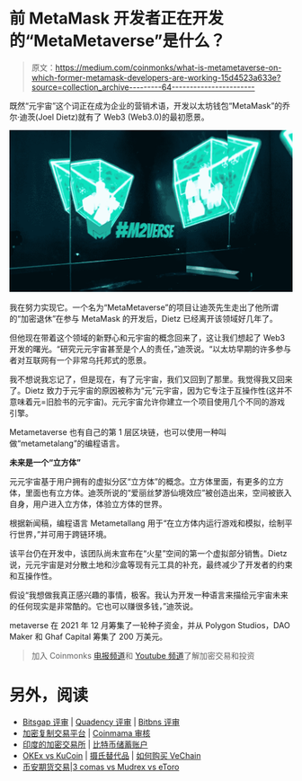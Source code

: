 # 前 MetaMask 开发者正在开发的“MetaMetaverse”是什么？

> 原文：<https://medium.com/coinmonks/what-is-metametaverse-on-which-former-metamask-developers-are-working-15d4523a633e?source=collection_archive---------64----------------------->

既然“元宇宙”这个词正在成为企业的营销术语，开发以太坊钱包“MetaMask”的乔尔·迪茨(Joel Dietz)就有了 Web3 (Web3.0)的最初愿景。

![](img/b3220cbb4b187a1dd07d9b0b66d0a0ec.png)

我在努力实现它。一个名为“MetaMetaverse”的项目让迪茨先生走出了他所谓的“加密退休”在参与 MetaMask 的开发后，Dietz 已经离开该领域好几年了。

但他现在带着这个领域的新野心和元宇宙的概念回来了，这让我们想起了 Web3 开发的曙光。“研究元元宇宙甚至是个人的责任，”迪茨说。“以太坊早期的许多参与者对互联网有一个非常乌托邦式的愿景。

我不想说我忘记了，但是现在，有了元宇宙，我们又回到了那里。我觉得我又回来了。Dietz 致力于元宇宙的原因被称为“元”元宇宙，因为它专注于互操作性(这并不意味着元=旧脸书的元宇宙)。元元宇宙允许你建立一个项目使用几个不同的游戏引擎。

Metametaverse 也有自己的第 1 层区块链，也可以使用一种叫做“metametalang”的编程语言。

**未来是一个“立方体”**

元元宇宙基于用户拥有的虚拟分区“立方体”的概念。立方体里面，有更多的立方体，里面也有立方体。迪茨所说的“爱丽丝梦游仙境效应”被创造出来，空间被嵌入自身，用户进入立方体，体验立方体的世界。

根据新闻稿，编程语言 Metametallang 用于“在立方体内运行游戏和模拟，绘制平行世界，”并可用于跨链环境。

该平台仍在开发中，该团队尚未宣布在“火星”空间的第一个虚拟部分销售。Dietz 说，元元宇宙是对分散土地和沙盒等现有元工具的补充，最终减少了开发者的约束和互操作性。

假设“我想做我真正感兴趣的事情，极客。我认为开发一种语言来描绘元宇宙未来的任何现实是非常酷的。它也可以赚很多钱，”迪茨说。

metaverse 在 2021 年 12 月筹集了一轮种子资金，并从 Polygon Studios，DAO Maker 和 Ghaf Capital 筹集了 200 万美元。

> 加入 Coinmonks [电报频道](https://t.me/coincodecap)和 [Youtube 频道](https://www.youtube.com/c/coinmonks/videos)了解加密交易和投资

# 另外，阅读

*   [Bitsgap 评审](/coinmonks/bitsgap-review-a-crypto-trading-bot-that-makes-easy-money-a5d88a336df2) | [Quadency 评审](/coinmonks/quadency-review-a-crypto-trading-automation-platform-3068eaa374e1) | [Bitbns 评审](/coinmonks/bitbns-review-38256a07e161)
*   [加密复制交易平台](/coinmonks/top-10-crypto-copy-trading-platforms-for-beginners-d0c37c7d698c) | [Coinmama 审核](/coinmonks/coinmama-review-ace5641bde6e)
*   [印度的加密交易所](/coinmonks/bitcoin-exchange-in-india-7f1fe79715c9) | [比特币储蓄账户](/coinmonks/bitcoin-savings-account-e65b13f92451)
*   [OKEx vs KuCoin](https://coincodecap.com/okex-kucoin) | [摄氏替代品](https://coincodecap.com/celsius-alternatives) | [如何购买 VeChain](https://coincodecap.com/buy-vechain)
*   [币安期货交易](https://coincodecap.com/binance-futures-trading)|[3 comas vs Mudrex vs eToro](https://coincodecap.com/mudrex-3commas-etoro)